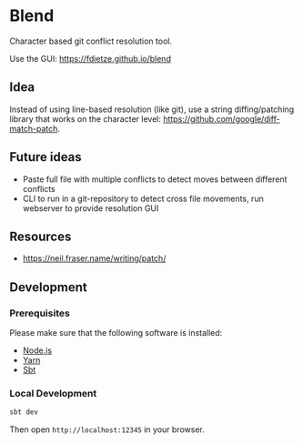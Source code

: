 # Blend

Character based git conflict resolution tool.

Use the GUI: https://fdietze.github.io/blend

## Idea
Instead of using line-based resolution (like git), use a string diffing/patching library that works on the character level: https://github.com/google/diff-match-patch.

## Future ideas
- Paste full file with multiple conflicts to detect moves between different conflicts
- CLI to run in a git-repository to detect cross file movements, run webserver to provide resolution GUI

## Resources
- https://neil.fraser.name/writing/patch/

## Development
### Prerequisites

Please make sure that the following software is installed:

 - [Node.js](https://nodejs.org/en/download/)
 - [Yarn](https://yarnpkg.com/en/docs/install)
 - [Sbt](https://www.scala-sbt.org/download.html)

### Local Development

```sh
sbt dev
```

Then open `http://localhost:12345` in your browser.

